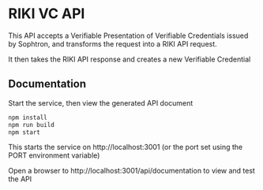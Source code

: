 # RIKI VC API

This API accepts a Verifiable Presentation of Verifiable Credentials issued by Sophtron, and transforms the request into a RIKI API request.

It then takes the RIKI API response and creates a new Verifiable Credential 

## Documentation

Start the service, then view the generated API document

```sh
npm install
npm run build
npm start
```

This starts the service on http://localhost:3001 (or the port set using the PORT environment variable)

Open a browser to http://localhost:3001/api/documentation to view and test the API